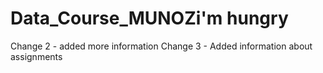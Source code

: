 
# Data_Course_MUNOZi'm hungry
Change 2 - added more information
Change 3 - Added information about assignments

